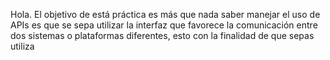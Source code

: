 Hola. El objetivo de está práctica es más que nada saber manejar el uso de APIs es que se sepa utilizar la interfaz que favorece la comunicación entre dos sistemas o plataformas diferentes, esto con la finalidad de que sepas utiliza
